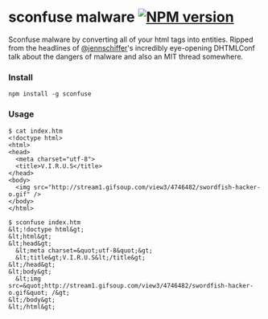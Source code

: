 # sconfuse malware [![NPM version](https://badge.fury.io/js/sconfuse.png)](http://badge.fury.io/js/sconfuse)

Sconfuse malware by converting all of your html tags into entities. Ripped from the headlines of
[@jennschiffer](https://github.com/jennschiffer)'s incredibly eye-opening DHTMLConf talk about the dangers of malware
and also an MIT thread somewhere.

### Install
```npm install -g sconfuse```

### Usage
```
$ cat index.htm
<!doctype html>
<html>
<head>
  <meta charset="utf-8">
  <title>V.I.R.U.S</title>
</head>
<body>
  <img src="http://stream1.gifsoup.com/view3/4746482/swordfish-hacker-o.gif" />
</body>
</html>

```

```
$ sconfuse index.htm
&lt;!doctype html&gt;
&lt;html&gt;
&lt;head&gt;
  &lt;meta charset=&quot;utf-8&quot;&gt;
  &lt;title&gt;V.I.R.U.S&lt;/title&gt;
&lt;/head&gt;
&lt;body&gt;
  &lt;img src=&quot;http://stream1.gifsoup.com/view3/4746482/swordfish-hacker-o.gif&quot; /&gt;
&lt;/body&gt;
&lt;/html&gt;
```
